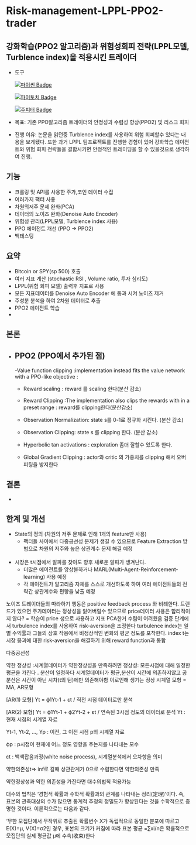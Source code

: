 # Risk-management-LPPL-PPO2-trader

## 강화학습(PPO2 알고리즘)과 위험성회피 전략(LPPL모델, Turblence index)을 적용시킨 트레이더

  - 도구

    [![파이썬 Badge](https://img.shields.io/badge/python-3776AB?style=flat-square&logo=python&logoColor=white&link=mailto:wjtls01@naver.com)](mailto:wjtls01@naver.com)

    [![파이토치 Badge](https://img.shields.io/badge/pytorch-EE4C2C?style=flat-square&logo=pytorch&logoColor=white&link=mailto:wjtls01@naver.com)](mailto:wjtls01@naver.com)

    [![주피터 Badge](https://img.shields.io/badge/jupyter-F37626?style=flat-square&logo=jupyter&logoColor=white&link=mailto:wjtls01@naver.com)](mailto:wjtls01@naver.com)

  - 목표: 기존 PPO알고리즘 트레이더의 안정성과 수렴성 향상(PPO2) 및 리스크 회피

  - 진행 이유: 논문을 읽던중 Turblence index를 사용하여 위험 회피할수 있다는 내용을 보게됐다. 또한 과거 LPPL 팀프로젝트를 진행한 경험이 있어 강화학습 에이전트와 위험 회피 전략들을 결합시키면 안정적인 트레이딩을 할 수 있을것으로 생각하여 진행.

 
## 기능
  - 크롤링 및 API를 사용한 주가,코인 데이터 수집
  - 여러가지 팩터 사용
  - 차원의저주 문제 완화(PCA)
  - 데이터의 노이즈 완화(Denoise Auto Encoder)
  - 위험성 관리(LPPL모델, Turblence index 사용)
  - PPO 에이전트 개선 (PPO -> PPO2)
  - 백테스팅

## 요약
  - Bitcoin or SPY(sp 500) 호출
  - 여러 지표 계산 (stochastic RSI , Volume ratio, 투자 심리도) 
  - LPPL(위험 회피 모델) 출력후 지표로 사용
  - 모든 지표데이터를 Denoise Auto Encoder 에 통과 시켜 노이즈 제거
  - 주성분 분석을 하여 2차원 데이터로 추출
  - PPO2 에이전트 학습
  - 



## 본론

- ## PPO2 (PPO에서 추가된 점)
   -Value function clipping :implementation instead fits the value network with a PPO-like objective : 
    
   - Reward scaling  : reward 를 scaling 한다(분산 감소)
   - Reward Clipping :The implementation also clips the rewards with in a preset range : reward를 clipping한다(분산감소)

   - Observation Normalization: state s를 0-1로 정규화 시킨다. (분산 감소)
   - Observation Clipping:  state s 를 clipping 한다. (분산 감소)
   - Hyperbolic tan activations : exploration 좀더 잘할수 있도록 한다.
   - Global Gradient Clipping : actor와 critic 의 가중치를 clipping 해서 오버피팅을 방지한다

 
 
## 결론
   -

## 한계 및 개선
  - State의 정의 (차원의 저주 문제로 인해 1개의 feature만 사용)<br/>
      - 팩터들 사이에서 다중공선성 문제가 생길 수 있으므로 Feature Extraction 방법으로 차원의 저주와 높은 상관계수 문제 해결 예정<br/><br/>
  - 시장은 t시점에서 알파를 찾아도 향후 새로운 알파가 생겨난다. <br/> 
      - 더많은 에이전트를 앙상블하거나 MARL(Multi-Agent-Reinforcement-learning) 사용 예정   <br/>
      - 각 에이전트가 알고리즘 자체를 스스로 개선하도록 하여 여러 에이전트들의 전략간 상관계수와 편향을 낮출 예정

    
    


노이즈 트레이더들의 따라하기 행동은 positive feedback process 와 비례한다.
트랜드가 있으면 주가데이터는 정상성을 잃어버릴수 있으므로 price데이터 사용은 합리적이지 않다? = 학습이 price 생으로 사용하고 지표 PCA한거 수렴이 어려웠음
검증 단계에서 turbulence index를 사용하여 risk-aversion을 조정한다
turbulence index는 일별 수익률과 그들의 상호 작용에서 비정상적인 변화의 평균 정도를 포착한다.
 index t는 시장 붕괴에 대한 risk-aversion을 해결하기 위해 reward function과 통합

다중공선성

약한 정상성 :시계열데이터가 약한정상성을 만족하려면
정상성: 모든시점에 대해 일정한 평균을 가진다 . 분산이 일정하다 시계열데이터가 평균,분산이 시간에 의존하지않고 공분산은 시간이 아닌 시차(t의 텀)에만 의존해야함
이로인해 생기는 정상 시계열 모형 = MA, AR모형

[AR(1) 모형]  Yt = ф1Yt-1 + εt / 직전 시점 데이터로만 분석

[AR(2) 모형]  Yt = ф1Yt-1 + ф2Yt-2 + εt / 연속된 3시점 정도의 데이터로 분석
Yt : 현재 시점의 시계열 자료

Yt-1, Yt-2, ..., Yp : 이전, 그 이전 시점 p의 시계열 자료

фp : p시점이 현재에 어느 정도 영향을 주는지를 나타내는 모수

εt : 백색잡음과정(white noise process), 시계열분석에서 오차항을 의미




약한의존성t=> inf로 갈때 상관관계가 0으로 수렴한다면 약한의존성 만족


약한정상성과 약한 의존성을 가진다면 대수의법칙 적용가능

대수의 법칙은 ‘경험적 확률과 수학적 확률과의 관계를 나타내는 정리(定理)’이다. 즉, 표본의 관측대상의 수가 많으면 통계적 추정의 정밀도가 향상된다는 것을 수학적으로 증명한 것이다. 이론적으로는 다음과 같다.

‘무한 모집단에서 무작위로 추출된 확률변수 X가 독립적으로 동일한 분포에 따르고 E(X)=μ, V(X)=σ2인 경우, 표본의 크기가 커짐에 따라 표본 평균 =∑xi/n은 확률적으로 모집단의 실제 평균값 μ에 수속(收束)한다


